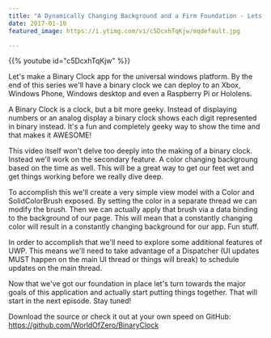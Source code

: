 ```yaml
---
title: "A Dynamically Changing Background and a Firm Foundation - Lets Make a Binary Clock - Part 1"
date: 2017-01-10
featured_image: https://i.ytimg.com/vi/c5DcxhTqKjw/mqdefault.jpg

---
```


{{% youtube id="c5DcxhTqKjw" %}}

Let's make a Binary Clock app for the universal windows platform. By the end of this series we'll have a binary clock we can deploy to an Xbox, Windows Phone, Windows desktop and even a Raspberry Pi or Hololens.

A Binary Clock is a clock, but a bit more geeky. Instead of displaying numbers or an analog display a binary clock shows each digit represented in binary instead. It's a fun and completely geeky way to show the time and that makes it AWESOME!

This video itself won't delve too deeply into the making of a binary clock. Instead we'll work on the secondary feature. A color changing backgroung based on the time as well. This will be a great way to get our feet wet and get things working before we really dive deep.

To accomplish this we'll create a very simple view model with a Color and SolidColorBrush exposed. By setting the color in a separate thread we can modify the brush. Then we can actually apply that brush via a data binding to the background of our page. This will mean that a constantly changing color will result in a constantly changing background for our app. Fun stuff.

In order to accomplish that we'll need to explore some additional features of UWP. This means we'll need to take advantage of a Dispatcher (UI updates MUST happen on the main UI thread or things will break) to schedule updates on the main thread.

Now that we've got our foundation in place let's turn towards the major goals of this application and actually start putting things together. That will start in the next episode. Stay tuned!

Download the source or check it out at your own speed on GitHub: https://github.com/WorldOfZero/BinaryClock